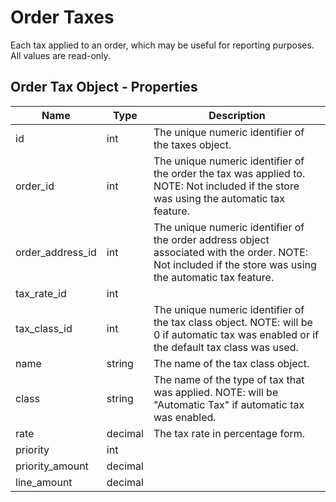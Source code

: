 # <span class="jumptarget"> Order Taxes </span>

Each tax applied to an order, which may be useful for reporting purposes. All values are read-only.

## <span class="jumptarget"> Order Tax Object - Properties </span>

| Name | Type | Description |
| --- | --- | --- |
| id | int | The unique numeric identifier of the taxes object. |
| order_id | int | The unique numeric identifier of the order the tax was applied to. NOTE: Not included if the store was using the automatic tax feature. |
| order_address_id | int | The unique numeric identifier of the order address object associated with the order. NOTE: Not included if the store was using the automatic tax feature. |
| tax_rate_id | int |
| tax_class_id | int | The unique numeric identifier of the tax class object. NOTE: will be 0 if automatic tax was enabled or if the default tax class was used. |
| name | string | The name of the tax class object. |
| class | string | The name of the type of tax that was applied. NOTE: will be "Automatic Tax" if automatic tax was enabled. |
| rate | decimal | The tax rate in percentage form. |
| priority | int |
| priority_amount | decimal |
| line_amount | decimal |

